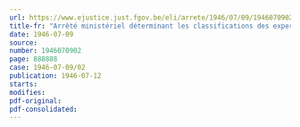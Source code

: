 ```yaml
---
url: https://www.ejustice.just.fgov.be/eli/arrete/1946/07/09/1946070902/justel
title-fr: "Arrêté ministériel déterminant les classifications des experts-vérificateurs chargés de procéder, dans les entreprises industrielles, commerciales et agricoles, à toutes investigations et enquêtes utiles au contrôle de la formation du prix des produits et services soumis à taxations ou barèmes officiels, ainsi que les conditions d'admissibilité à ces fonctions"
date: 1946-07-09
source:
number: 1946070902
page: 888888
case: 1946-07-09/02
publication: 1946-07-12
starts:
modifies:
pdf-original:
pdf-consolidated:
---
```


